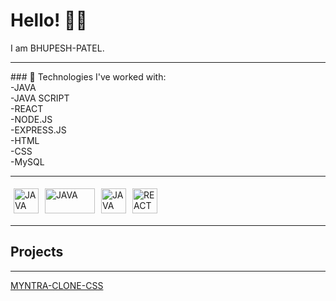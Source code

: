 # Hello! 👋👋

I am BHUPESH-PATEL.

<hr color=yellow>
### 🌟 Technologies I've worked with:
<br>
-JAVA
<br>
-JAVA SCRIPT
<br>
-REACT
<br>
-NODE.JS
<br>
-EXPRESS.JS
<BR>
-HTML
<br>
-CSS
<br>
-MySQL
<br>
<hr>
<p allign="left" style="display:flex;">
   <img style="margin:5px;" src="https://dev.java/assets/images/java-logo-vector.png" alt="JAVA" width="40" height="40"/>
  <img style="margin:5px;" src="https://upload.wikimedia.org/wikipedia/commons/thumb/1/10/CSS3_and_HTML5_logos_and_wordmarks.svg/791px-CSS3_and_HTML5_logos_and_wordmarks.svg.png?20150111171555" alt="JAVA" width="80" height="40"/>
   <img style="margin:5px;" src="https://www.mysql.com/common/logos/logo-mysql-170x115.png" alt="JAVA" width="40" height="40"/>
   <img style="margin:5px;" src="https://upload.wikimedia.org/wikipedia/commons/a/a7/React-icon.svg" alt="REACT width="40" height="40">
</p>
<hr>
<h2>Projects</h2>
<hr>
<a href="https://github.com/BABUVAA/LEARNING/tree/main/Learning-CSS/myntra">MYNTRA-CLONE-CSS</a>
